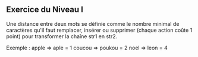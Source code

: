 ## Exercice du Niveau I
Une distance entre deux mots se définie comme le nombre minimal de caractères
 qu'il faut remplacer, insérer ou supprimer (chaque action coûte 1 point)
 pour transformer la chaîne str1 en str2.

Exemple :
apple => aple = 1
coucou => poukou = 2
noel => leon = 4